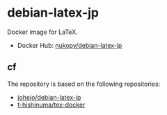 # debian-latex-jp

Docker image for LaTeX.

- Docker Hub: [nukopy/debian-latex-jp](https://hub.docker.com/repository/docker/nukopy/debian-latex-jp/general)

## cf

The repository is based on the following repositories:

- [johejo/debian-latex-jp](https://github.com/johejo/debian-latex-jp)
- [t-hishinuma/tex-docker](https://github.com/t-hishinuma/tex-docker)
